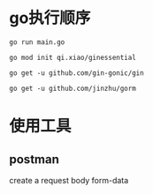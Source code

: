 # go执行顺序
`go run main.go`

`go mod init qi.xiao/ginessential`

`go get -u github.com/gin-gonic/gin`

`go get -u github.com/jinzhu/gorm`

# 使用工具

## postman

create a request
body form-data
